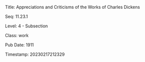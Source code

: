 Title:  Appreciations and Criticisms of the Works of Charles Dickens

Seq:    11.23.1

Level:  4 - Subsection

Class:  work

Pub Date: 1911

Timestamp: 20230217212329
